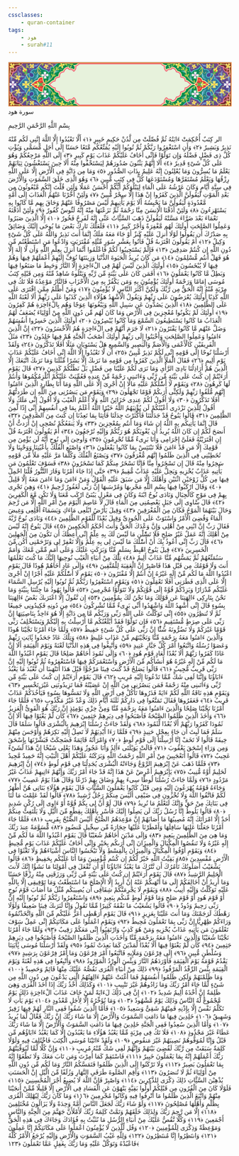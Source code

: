 ```yaml
---
cssclasses:
    - quran-container
tags:
    - هود
    - surah#11
---
```

<div class="quran-container">
<span class="second-border"></span>
<span class="border"></span>
<div class="head-container">
<img src="https://raw.githubusercontent.com/LORDyyyyy/obsidian-the_quran_vault/main/The%20Quran%20Vault/src/webview/surah_head.png" height=100>
<div class="surah-name">
<span class="surah-name-fnt">سورة هود</span>
</div>
</div>
<div class="quran-content">
<div class="name-of-god"> <p> بِسْمِ اللَّهِ الرَّحْمَنِ الرَّحِيمِ </p></div>
<p>
<span class="sign" id="f1">الر كِتَبٌ أُحْكِمَتْ ءَايَتُهُ ثُمَّ فُصِّلَتْ مِن لَّدُنْ حَكِيمٍ خَبِيرٍ <span>﴿</span>١<span>﴾</span></span>
<span class="sign" id="f2">أَلَّا تَعْبُدُوا إِلَّا اللَّهَ إِنَّنِى لَكُم مِّنْهُ نَذِيرٌ وَبَشِيرٌ <span>﴿</span>٢<span>﴾</span></span>
<span class="sign" id="f3">وَأَنِ اسْتَغْفِرُوا رَبَّكُمْ ثُمَّ تُوبُوا إِلَيْهِ يُمَتِّعْكُم مَّتَعًا حَسَنًا إِلَى أَجَلٍ مُّسَمًّى وَيُؤْتِ كُلَّ ذِى فَضْلٍ فَضْلَهُ وَإِن تَوَلَّوْا فَإِنِّى أَخَافُ عَلَيْكُمْ عَذَابَ يَوْمٍ كَبِيرٍ <span>﴿</span>٣<span>﴾</span></span>
<span class="sign" id="f4">إِلَى اللَّهِ مَرْجِعُكُمْ وَهُوَ عَلَى كُلِّ شَىْءٍ قَدِيرٌ <span>﴿</span>٤<span>﴾</span></span>
<span class="sign" id="f5">أَلَا إِنَّهُمْ يَثْنُونَ صُدُورَهُمْ لِيَسْتَخْفُوا مِنْهُ أَلَا حِينَ يَسْتَغْشُونَ ثِيَابَهُمْ يَعْلَمُ مَا يُسِرُّونَ وَمَا يُعْلِنُونَ إِنَّهُ عَلِيمٌ بِذَاتِ الصُّدُورِ <span>﴿</span>٥<span>﴾</span></span>
<span class="sign" id="f6">وَمَا مِن دَابَّةٍ فِى الْأَرْضِ إِلَّا عَلَى اللَّهِ رِزْقُهَا وَيَعْلَمُ مُسْتَقَرَّهَا وَمُسْتَوْدَعَهَا كُلٌّ فِى كِتَبٍ مُّبِينٍ <span>﴿</span>٦<span>﴾</span></span>
<span class="sign" id="f7">وَهُوَ الَّذِى خَلَقَ السَّمَوَتِ وَالْأَرْضَ فِى سِتَّةِ أَيَّامٍ وَكَانَ عَرْشُهُ عَلَى الْمَاءِ لِيَبْلُوَكُمْ أَيُّكُمْ أَحْسَنُ عَمَلًا وَلَئِن قُلْتَ إِنَّكُم مَّبْعُوثُونَ مِن بَعْدِ الْمَوْتِ لَيَقُولَنَّ الَّذِينَ كَفَرُوا إِنْ هَذَا إِلَّا سِحْرٌ مُّبِينٌ <span>﴿</span>٧<span>﴾</span></span>
<span class="sign" id="f8">وَلَئِنْ أَخَّرْنَا عَنْهُمُ الْعَذَابَ إِلَى أُمَّةٍ مَّعْدُودَةٍ لَّيَقُولُنَّ مَا يَحْبِسُهُ أَلَا يَوْمَ يَأْتِيهِمْ لَيْسَ مَصْرُوفًا عَنْهُمْ وَحَاقَ بِهِم مَّا كَانُوا بِهِ يَسْتَهْزِءُونَ <span>﴿</span>٨<span>﴾</span></span>
<span class="sign" id="f9">وَلَئِنْ أَذَقْنَا الْإِنسَنَ مِنَّا رَحْمَةً ثُمَّ نَزَعْنَهَا مِنْهُ إِنَّهُ لَئَُوسٌ كَفُورٌ <span>﴿</span>٩<span>﴾</span></span>
<span class="sign" id="f10">وَلَئِنْ أَذَقْنَهُ نَعْمَاءَ بَعْدَ ضَرَّاءَ مَسَّتْهُ لَيَقُولَنَّ ذَهَبَ السَّئَِّاتُ عَنِّى إِنَّهُ لَفَرِحٌ فَخُورٌ <span>﴿</span>١۰<span>﴾</span></span>
<span class="sign" id="f11">إِلَّا الَّذِينَ صَبَرُوا وَعَمِلُوا الصَّلِحَتِ أُولَئِكَ لَهُم مَّغْفِرَةٌ وَأَجْرٌ كَبِيرٌ <span>﴿</span>١١<span>﴾</span></span>
<span class="sign" id="f12">فَلَعَلَّكَ تَارِكٌ بَعْضَ مَا يُوحَى إِلَيْكَ وَضَائِقٌ بِهِ صَدْرُكَ أَن يَقُولُوا لَوْلَا أُنزِلَ عَلَيْهِ كَنزٌ أَوْ جَاءَ مَعَهُ مَلَكٌ إِنَّمَا أَنتَ نَذِيرٌ وَاللَّهُ عَلَى كُلِّ شَىْءٍ وَكِيلٌ <span>﴿</span>١٢<span>﴾</span></span>
<span class="sign" id="f13">أَمْ يَقُولُونَ افْتَرَىهُ قُلْ فَأْتُوا بِعَشْرِ سُوَرٍ مِّثْلِهِ مُفْتَرَيَتٍ وَادْعُوا مَنِ اسْتَطَعْتُم مِّن دُونِ اللَّهِ إِن كُنتُمْ صَدِقِينَ <span>﴿</span>١٣<span>﴾</span></span>
<span class="sign" id="f14">فَإِلَّمْ يَسْتَجِيبُوا لَكُمْ فَاعْلَمُوا أَنَّمَا أُنزِلَ بِعِلْمِ اللَّهِ وَأَن لَّا إِلَهَ إِلَّا هُوَ فَهَلْ أَنتُم مُّسْلِمُونَ <span>﴿</span>١٤<span>﴾</span></span>
<span class="sign" id="f15">مَن كَانَ يُرِيدُ الْحَيَوةَ الدُّنْيَا وَزِينَتَهَا نُوَفِّ إِلَيْهِمْ أَعْمَلَهُمْ فِيهَا وَهُمْ فِيهَا لَا يُبْخَسُونَ <span>﴿</span>١٥<span>﴾</span></span>
<span class="sign" id="f16">أُولَئِكَ الَّذِينَ لَيْسَ لَهُمْ فِى الْءَاخِرَةِ إِلَّا النَّارُ وَحَبِطَ مَا صَنَعُوا فِيهَا وَبَطِلٌ مَّا كَانُوا يَعْمَلُونَ <span>﴿</span>١٦<span>﴾</span></span>
<span class="sign" id="f17">أَفَمَن كَانَ عَلَى بَيِّنَةٍ مِّن رَّبِّهِ وَيَتْلُوهُ شَاهِدٌ مِّنْهُ وَمِن قَبْلِهِ كِتَبُ مُوسَى إِمَامًا وَرَحْمَةً أُولَئِكَ يُؤْمِنُونَ بِهِ وَمَن يَكْفُرْ بِهِ مِنَ الْأَحْزَابِ فَالنَّارُ مَوْعِدُهُ فَلَا تَكُ فِى مِرْيَةٍ مِّنْهُ إِنَّهُ الْحَقُّ مِن رَّبِّكَ وَلَكِنَّ أَكْثَرَ النَّاسِ لَا يُؤْمِنُونَ <span>﴿</span>١٧<span>﴾</span></span>
<span class="sign" id="f18">وَمَنْ أَظْلَمُ مِمَّنِ افْتَرَى عَلَى اللَّهِ كَذِبًا أُولَئِكَ يُعْرَضُونَ عَلَى رَبِّهِمْ وَيَقُولُ الْأَشْهَدُ هَؤُلَاءِ الَّذِينَ كَذَبُوا عَلَى رَبِّهِمْ أَلَا لَعْنَةُ اللَّهِ عَلَى الظَّلِمِينَ <span>﴿</span>١٨<span>﴾</span></span>
<span class="sign" id="f19">الَّذِينَ يَصُدُّونَ عَن سَبِيلِ اللَّهِ وَيَبْغُونَهَا عِوَجًا وَهُم بِالْءَاخِرَةِ هُمْ كَفِرُونَ <span>﴿</span>١٩<span>﴾</span></span>
<span class="sign" id="f20">أُولَئِكَ لَمْ يَكُونُوا مُعْجِزِينَ فِى الْأَرْضِ وَمَا كَانَ لَهُم مِّن دُونِ اللَّهِ مِنْ أَوْلِيَاءَ يُضَعَفُ لَهُمُ الْعَذَابُ مَا كَانُوا يَسْتَطِيعُونَ السَّمْعَ وَمَا كَانُوا يُبْصِرُونَ <span>﴿</span>٢۰<span>﴾</span></span>
<span class="sign" id="f21">أُولَئِكَ الَّذِينَ خَسِرُوا أَنفُسَهُمْ وَضَلَّ عَنْهُم مَّا كَانُوا يَفْتَرُونَ <span>﴿</span>٢١<span>﴾</span></span>
<span class="sign" id="f22">لَا جَرَمَ أَنَّهُمْ فِى الْءَاخِرَةِ هُمُ الْأَخْسَرُونَ <span>﴿</span>٢٢<span>﴾</span></span>
<span class="sign" id="f23">إِنَّ الَّذِينَ ءَامَنُوا وَعَمِلُوا الصَّلِحَتِ وَأَخْبَتُوا إِلَى رَبِّهِمْ أُولَئِكَ أَصْحَبُ الْجَنَّةِ هُمْ فِيهَا خَلِدُونَ <span>﴿</span>٢٣<span>﴾</span></span>
<span class="sign" id="f24">مَثَلُ الْفَرِيقَيْنِ كَالْأَعْمَى وَالْأَصَمِّ وَالْبَصِيرِ وَالسَّمِيعِ هَلْ يَسْتَوِيَانِ مَثَلًا أَفَلَا تَذَكَّرُونَ <span>﴿</span>٢٤<span>﴾</span></span>
<span class="sign" id="f25">وَلَقَدْ أَرْسَلْنَا نُوحًا إِلَى قَوْمِهِ إِنِّى لَكُمْ نَذِيرٌ مُّبِينٌ <span>﴿</span>٢٥<span>﴾</span></span>
<span class="sign" id="f26">أَن لَّا تَعْبُدُوا إِلَّا اللَّهَ إِنِّى أَخَافُ عَلَيْكُمْ عَذَابَ يَوْمٍ أَلِيمٍ <span>﴿</span>٢٦<span>﴾</span></span>
<span class="sign" id="f27">فَقَالَ الْمَلَأُ الَّذِينَ كَفَرُوا مِن قَوْمِهِ مَا نَرَىكَ إِلَّا بَشَرًا مِّثْلَنَا وَمَا نَرَىكَ اتَّبَعَكَ إِلَّا الَّذِينَ هُمْ أَرَاذِلُنَا بَادِىَ الرَّأْىِ وَمَا نَرَى لَكُمْ عَلَيْنَا مِن فَضْلٍ بَلْ نَظُنُّكُمْ كَذِبِينَ <span>﴿</span>٢٧<span>﴾</span></span>
<span class="sign" id="f28">قَالَ يَقَوْمِ أَرَءَيْتُمْ إِن كُنتُ عَلَى بَيِّنَةٍ مِّن رَّبِّى وَءَاتَىنِى رَحْمَةً مِّنْ عِندِهِ فَعُمِّيَتْ عَلَيْكُمْ أَنُلْزِمُكُمُوهَا وَأَنتُمْ لَهَا كَرِهُونَ <span>﴿</span>٢٨<span>﴾</span></span>
<span class="sign" id="f29">وَيَقَوْمِ لَا أَسَْٔلُكُمْ عَلَيْهِ مَالًا إِنْ أَجْرِىَ إِلَّا عَلَى اللَّهِ وَمَا أَنَا بِطَارِدِ الَّذِينَ ءَامَنُوا إِنَّهُم مُّلَقُوا رَبِّهِمْ وَلَكِنِّى أَرَىكُمْ قَوْمًا تَجْهَلُونَ <span>﴿</span>٢٩<span>﴾</span></span>
<span class="sign" id="f30">وَيَقَوْمِ مَن يَنصُرُنِى مِنَ اللَّهِ إِن طَرَدتُّهُمْ أَفَلَا تَذَكَّرُونَ <span>﴿</span>٣۰<span>﴾</span></span>
<span class="sign" id="f31">وَلَا أَقُولُ لَكُمْ عِندِى خَزَائِنُ اللَّهِ وَلَا أَعْلَمُ الْغَيْبَ وَلَا أَقُولُ إِنِّى مَلَكٌ وَلَا أَقُولُ لِلَّذِينَ تَزْدَرِى أَعْيُنُكُمْ لَن يُؤْتِيَهُمُ اللَّهُ خَيْرًا اللَّهُ أَعْلَمُ بِمَا فِى أَنفُسِهِمْ إِنِّى إِذًا لَّمِنَ الظَّلِمِينَ <span>﴿</span>٣١<span>﴾</span></span>
<span class="sign" id="f32">قَالُوا يَنُوحُ قَدْ جَدَلْتَنَا فَأَكْثَرْتَ جِدَلَنَا فَأْتِنَا بِمَا تَعِدُنَا إِن كُنتَ مِنَ الصَّدِقِينَ <span>﴿</span>٣٢<span>﴾</span></span>
<span class="sign" id="f33">قَالَ إِنَّمَا يَأْتِيكُم بِهِ اللَّهُ إِن شَاءَ وَمَا أَنتُم بِمُعْجِزِينَ <span>﴿</span>٣٣<span>﴾</span></span>
<span class="sign" id="f34">وَلَا يَنفَعُكُمْ نُصْحِى إِنْ أَرَدتُّ أَنْ أَنصَحَ لَكُمْ إِن كَانَ اللَّهُ يُرِيدُ أَن يُغْوِيَكُمْ هُوَ رَبُّكُمْ وَإِلَيْهِ تُرْجَعُونَ <span>﴿</span>٣٤<span>﴾</span></span>
<span class="sign" id="f35">أَمْ يَقُولُونَ افْتَرَىهُ قُلْ إِنِ افْتَرَيْتُهُ فَعَلَىَّ إِجْرَامِى وَأَنَا بَرِىءٌ مِّمَّا تُجْرِمُونَ <span>﴿</span>٣٥<span>﴾</span></span>
<span class="sign" id="f36">وَأُوحِىَ إِلَى نُوحٍ أَنَّهُ لَن يُؤْمِنَ مِن قَوْمِكَ إِلَّا مَن قَدْ ءَامَنَ فَلَا تَبْتَئِسْ بِمَا كَانُوا يَفْعَلُونَ <span>﴿</span>٣٦<span>﴾</span></span>
<span class="sign" id="f37">وَاصْنَعِ الْفُلْكَ بِأَعْيُنِنَا وَوَحْيِنَا وَلَا تُخَطِبْنِى فِى الَّذِينَ ظَلَمُوا إِنَّهُم مُّغْرَقُونَ <span>﴿</span>٣٧<span>﴾</span></span>
<span class="sign" id="f38">وَيَصْنَعُ الْفُلْكَ وَكُلَّمَا مَرَّ عَلَيْهِ مَلَأٌ مِّن قَوْمِهِ سَخِرُوا مِنْهُ قَالَ إِن تَسْخَرُوا مِنَّا فَإِنَّا نَسْخَرُ مِنكُمْ كَمَا تَسْخَرُونَ <span>﴿</span>٣٨<span>﴾</span></span>
<span class="sign" id="f39">فَسَوْفَ تَعْلَمُونَ مَن يَأْتِيهِ عَذَابٌ يُخْزِيهِ وَيَحِلُّ عَلَيْهِ عَذَابٌ مُّقِيمٌ <span>﴿</span>٣٩<span>﴾</span></span>
<span class="sign" id="f40">حَتَّى إِذَا جَاءَ أَمْرُنَا وَفَارَ التَّنُّورُ قُلْنَا احْمِلْ فِيهَا مِن كُلٍّ زَوْجَيْنِ اثْنَيْنِ وَأَهْلَكَ إِلَّا مَن سَبَقَ عَلَيْهِ الْقَوْلُ وَمَنْ ءَامَنَ وَمَا ءَامَنَ مَعَهُ إِلَّا قَلِيلٌ <span>﴿</span>٤۰<span>﴾</span></span>
<span class="sign" id="f41">وَقَالَ ارْكَبُوا فِيهَا بِسْمِ اللَّهِ مَجْرىهَا وَمُرْسَىهَا إِنَّ رَبِّى لَغَفُورٌ رَّحِيمٌ <span>﴿</span>٤١<span>﴾</span></span>
<span class="sign" id="f42">وَهِىَ تَجْرِى بِهِمْ فِى مَوْجٍ كَالْجِبَالِ وَنَادَى نُوحٌ ابْنَهُ وَكَانَ فِى مَعْزِلٍ يَبُنَىَّ ارْكَب مَّعَنَا وَلَا تَكُن مَّعَ الْكَفِرِينَ <span>﴿</span>٤٢<span>﴾</span></span>
<span class="sign" id="f43">قَالَ سََٔاوِى إِلَى جَبَلٍ يَعْصِمُنِى مِنَ الْمَاءِ قَالَ لَا عَاصِمَ الْيَوْمَ مِنْ أَمْرِ اللَّهِ إِلَّا مَن رَّحِمَ وَحَالَ بَيْنَهُمَا الْمَوْجُ فَكَانَ مِنَ الْمُغْرَقِينَ <span>﴿</span>٤٣<span>﴾</span></span>
<span class="sign" id="f44">وَقِيلَ يَأَرْضُ ابْلَعِى مَاءَكِ وَيَسَمَاءُ أَقْلِعِى وَغِيضَ الْمَاءُ وَقُضِىَ الْأَمْرُ وَاسْتَوَتْ عَلَى الْجُودِىِّ وَقِيلَ بُعْدًا لِّلْقَوْمِ الظَّلِمِينَ <span>﴿</span>٤٤<span>﴾</span></span>
<span class="sign" id="f45">وَنَادَى نُوحٌ رَّبَّهُ فَقَالَ رَبِّ إِنَّ ابْنِى مِنْ أَهْلِى وَإِنَّ وَعْدَكَ الْحَقُّ وَأَنتَ أَحْكَمُ الْحَكِمِينَ <span>﴿</span>٤٥<span>﴾</span></span>
<span class="sign" id="f46">قَالَ يَنُوحُ إِنَّهُ لَيْسَ مِنْ أَهْلِكَ إِنَّهُ عَمَلٌ غَيْرُ صَلِحٍ فَلَا تَسَْٔلْنِ مَا لَيْسَ لَكَ بِهِ عِلْمٌ إِنِّى أَعِظُكَ أَن تَكُونَ مِنَ الْجَهِلِينَ <span>﴿</span>٤٦<span>﴾</span></span>
<span class="sign" id="f47">قَالَ رَبِّ إِنِّى أَعُوذُ بِكَ أَنْ أَسَْٔلَكَ مَا لَيْسَ لِى بِهِ عِلْمٌ وَإِلَّا تَغْفِرْ لِى وَتَرْحَمْنِى أَكُن مِّنَ الْخَسِرِينَ <span>﴿</span>٤٧<span>﴾</span></span>
<span class="sign" id="f48">قِيلَ يَنُوحُ اهْبِطْ بِسَلَمٍ مِّنَّا وَبَرَكَتٍ عَلَيْكَ وَعَلَى أُمَمٍ مِّمَّن مَّعَكَ وَأُمَمٌ سَنُمَتِّعُهُمْ ثُمَّ يَمَسُّهُم مِّنَّا عَذَابٌ أَلِيمٌ <span>﴿</span>٤٨<span>﴾</span></span>
<span class="sign" id="f49">تِلْكَ مِنْ أَنبَاءِ الْغَيْبِ نُوحِيهَا إِلَيْكَ مَا كُنتَ تَعْلَمُهَا أَنتَ وَلَا قَوْمُكَ مِن قَبْلِ هَذَا فَاصْبِرْ إِنَّ الْعَقِبَةَ لِلْمُتَّقِينَ <span>﴿</span>٤٩<span>﴾</span></span>
<span class="sign" id="f50">وَإِلَى عَادٍ أَخَاهُمْ هُودًا قَالَ يَقَوْمِ اعْبُدُوا اللَّهَ مَا لَكُم مِّنْ إِلَهٍ غَيْرُهُ إِنْ أَنتُمْ إِلَّا مُفْتَرُونَ <span>﴿</span>٥۰<span>﴾</span></span>
<span class="sign" id="f51">يَقَوْمِ لَا أَسَْٔلُكُمْ عَلَيْهِ أَجْرًا إِنْ أَجْرِىَ إِلَّا عَلَى الَّذِى فَطَرَنِى أَفَلَا تَعْقِلُونَ <span>﴿</span>٥١<span>﴾</span></span>
<span class="sign" id="f52">وَيَقَوْمِ اسْتَغْفِرُوا رَبَّكُمْ ثُمَّ تُوبُوا إِلَيْهِ يُرْسِلِ السَّمَاءَ عَلَيْكُم مِّدْرَارًا وَيَزِدْكُمْ قُوَّةً إِلَى قُوَّتِكُمْ وَلَا تَتَوَلَّوْا مُجْرِمِينَ <span>﴿</span>٥٢<span>﴾</span></span>
<span class="sign" id="f53">قَالُوا يَهُودُ مَا جِئْتَنَا بِبَيِّنَةٍ وَمَا نَحْنُ بِتَارِكِى ءَالِهَتِنَا عَن قَوْلِكَ وَمَا نَحْنُ لَكَ بِمُؤْمِنِينَ <span>﴿</span>٥٣<span>﴾</span></span>
<span class="sign" id="f54">إِن نَّقُولُ إِلَّا اعْتَرَىكَ بَعْضُ ءَالِهَتِنَا بِسُوءٍ قَالَ إِنِّى أُشْهِدُ اللَّهَ وَاشْهَدُوا أَنِّى بَرِىءٌ مِّمَّا تُشْرِكُونَ <span>﴿</span>٥٤<span>﴾</span></span>
<span class="sign" id="f55">مِن دُونِهِ فَكِيدُونِى جَمِيعًا ثُمَّ لَا تُنظِرُونِ <span>﴿</span>٥٥<span>﴾</span></span>
<span class="sign" id="f56">إِنِّى تَوَكَّلْتُ عَلَى اللَّهِ رَبِّى وَرَبِّكُم مَّا مِن دَابَّةٍ إِلَّا هُوَ ءَاخِذٌ بِنَاصِيَتِهَا إِنَّ رَبِّى عَلَى صِرَطٍ مُّسْتَقِيمٍ <span>﴿</span>٥٦<span>﴾</span></span>
<span class="sign" id="f57">فَإِن تَوَلَّوْا فَقَدْ أَبْلَغْتُكُم مَّا أُرْسِلْتُ بِهِ إِلَيْكُمْ وَيَسْتَخْلِفُ رَبِّى قَوْمًا غَيْرَكُمْ وَلَا تَضُرُّونَهُ شَئًْا إِنَّ رَبِّى عَلَى كُلِّ شَىْءٍ حَفِيظٌ <span>﴿</span>٥٧<span>﴾</span></span>
<span class="sign" id="f58">وَلَمَّا جَاءَ أَمْرُنَا نَجَّيْنَا هُودًا وَالَّذِينَ ءَامَنُوا مَعَهُ بِرَحْمَةٍ مِّنَّا وَنَجَّيْنَهُم مِّنْ عَذَابٍ غَلِيظٍ <span>﴿</span>٥٨<span>﴾</span></span>
<span class="sign" id="f59">وَتِلْكَ عَادٌ جَحَدُوا بَِٔايَتِ رَبِّهِمْ وَعَصَوْا رُسُلَهُ وَاتَّبَعُوا أَمْرَ كُلِّ جَبَّارٍ عَنِيدٍ <span>﴿</span>٥٩<span>﴾</span></span>
<span class="sign" id="f60">وَأُتْبِعُوا فِى هَذِهِ الدُّنْيَا لَعْنَةً وَيَوْمَ الْقِيَمَةِ أَلَا إِنَّ عَادًا كَفَرُوا رَبَّهُمْ أَلَا بُعْدًا لِّعَادٍ قَوْمِ هُودٍ <span>﴿</span>٦۰<span>﴾</span></span>
<span class="sign" id="f61">وَإِلَى ثَمُودَ أَخَاهُمْ صَلِحًا قَالَ يَقَوْمِ اعْبُدُوا اللَّهَ مَا لَكُم مِّنْ إِلَهٍ غَيْرُهُ هُوَ أَنشَأَكُم مِّنَ الْأَرْضِ وَاسْتَعْمَرَكُمْ فِيهَا فَاسْتَغْفِرُوهُ ثُمَّ تُوبُوا إِلَيْهِ إِنَّ رَبِّى قَرِيبٌ مُّجِيبٌ <span>﴿</span>٦١<span>﴾</span></span>
<span class="sign" id="f62">قَالُوا يَصَلِحُ قَدْ كُنتَ فِينَا مَرْجُوًّا قَبْلَ هَذَا أَتَنْهَىنَا أَن نَّعْبُدَ مَا يَعْبُدُ ءَابَاؤُنَا وَإِنَّنَا لَفِى شَكٍّ مِّمَّا تَدْعُونَا إِلَيْهِ مُرِيبٍ <span>﴿</span>٦٢<span>﴾</span></span>
<span class="sign" id="f63">قَالَ يَقَوْمِ أَرَءَيْتُمْ إِن كُنتُ عَلَى بَيِّنَةٍ مِّن رَّبِّى وَءَاتَىنِى مِنْهُ رَحْمَةً فَمَن يَنصُرُنِى مِنَ اللَّهِ إِنْ عَصَيْتُهُ فَمَا تَزِيدُونَنِى غَيْرَ تَخْسِيرٍ <span>﴿</span>٦٣<span>﴾</span></span>
<span class="sign" id="f64">وَيَقَوْمِ هَذِهِ نَاقَةُ اللَّهِ لَكُمْ ءَايَةً فَذَرُوهَا تَأْكُلْ فِى أَرْضِ اللَّهِ وَلَا تَمَسُّوهَا بِسُوءٍ فَيَأْخُذَكُمْ عَذَابٌ قَرِيبٌ <span>﴿</span>٦٤<span>﴾</span></span>
<span class="sign" id="f65">فَعَقَرُوهَا فَقَالَ تَمَتَّعُوا فِى دَارِكُمْ ثَلَثَةَ أَيَّامٍ ذَلِكَ وَعْدٌ غَيْرُ مَكْذُوبٍ <span>﴿</span>٦٥<span>﴾</span></span>
<span class="sign" id="f66">فَلَمَّا جَاءَ أَمْرُنَا نَجَّيْنَا صَلِحًا وَالَّذِينَ ءَامَنُوا مَعَهُ بِرَحْمَةٍ مِّنَّا وَمِنْ خِزْىِ يَوْمِئِذٍ إِنَّ رَبَّكَ هُوَ الْقَوِىُّ الْعَزِيزُ <span>﴿</span>٦٦<span>﴾</span></span>
<span class="sign" id="f67">وَأَخَذَ الَّذِينَ ظَلَمُوا الصَّيْحَةُ فَأَصْبَحُوا فِى دِيَرِهِمْ جَثِمِينَ <span>﴿</span>٦٧<span>﴾</span></span>
<span class="sign" id="f68">كَأَن لَّمْ يَغْنَوْا فِيهَا أَلَا إِنَّ ثَمُودَا كَفَرُوا رَبَّهُمْ أَلَا بُعْدًا لِّثَمُودَ <span>﴿</span>٦٨<span>﴾</span></span>
<span class="sign" id="f69">وَلَقَدْ جَاءَتْ رُسُلُنَا إِبْرَهِيمَ بِالْبُشْرَى قَالُوا سَلَمًا قَالَ سَلَمٌ فَمَا لَبِثَ أَن جَاءَ بِعِجْلٍ حَنِيذٍ <span>﴿</span>٦٩<span>﴾</span></span>
<span class="sign" id="f70">فَلَمَّا رَءَا أَيْدِيَهُمْ لَا تَصِلُ إِلَيْهِ نَكِرَهُمْ وَأَوْجَسَ مِنْهُمْ خِيفَةً قَالُوا لَا تَخَفْ إِنَّا أُرْسِلْنَا إِلَى قَوْمِ لُوطٍ <span>﴿</span>٧۰<span>﴾</span></span>
<span class="sign" id="f71">وَامْرَأَتُهُ قَائِمَةٌ فَضَحِكَتْ فَبَشَّرْنَهَا بِإِسْحَقَ وَمِن وَرَاءِ إِسْحَقَ يَعْقُوبَ <span>﴿</span>٧١<span>﴾</span></span>
<span class="sign" id="f72">قَالَتْ يَوَيْلَتَى ءَأَلِدُ وَأَنَا عَجُوزٌ وَهَذَا بَعْلِى شَيْخًا إِنَّ هَذَا لَشَىْءٌ عَجِيبٌ <span>﴿</span>٧٢<span>﴾</span></span>
<span class="sign" id="f73">قَالُوا أَتَعْجَبِينَ مِنْ أَمْرِ اللَّهِ رَحْمَتُ اللَّهِ وَبَرَكَتُهُ عَلَيْكُمْ أَهْلَ الْبَيْتِ إِنَّهُ حَمِيدٌ مَّجِيدٌ <span>﴿</span>٧٣<span>﴾</span></span>
<span class="sign" id="f74">فَلَمَّا ذَهَبَ عَنْ إِبْرَهِيمَ الرَّوْعُ وَجَاءَتْهُ الْبُشْرَى يُجَدِلُنَا فِى قَوْمِ لُوطٍ <span>﴿</span>٧٤<span>﴾</span></span>
<span class="sign" id="f75">إِنَّ إِبْرَهِيمَ لَحَلِيمٌ أَوَّهٌ مُّنِيبٌ <span>﴿</span>٧٥<span>﴾</span></span>
<span class="sign" id="f76">يَإِبْرَهِيمُ أَعْرِضْ عَنْ هَذَا إِنَّهُ قَدْ جَاءَ أَمْرُ رَبِّكَ وَإِنَّهُمْ ءَاتِيهِمْ عَذَابٌ غَيْرُ مَرْدُودٍ <span>﴿</span>٧٦<span>﴾</span></span>
<span class="sign" id="f77">وَلَمَّا جَاءَتْ رُسُلُنَا لُوطًا سِىءَ بِهِمْ وَضَاقَ بِهِمْ ذَرْعًا وَقَالَ هَذَا يَوْمٌ عَصِيبٌ <span>﴿</span>٧٧<span>﴾</span></span>
<span class="sign" id="f78">وَجَاءَهُ قَوْمُهُ يُهْرَعُونَ إِلَيْهِ وَمِن قَبْلُ كَانُوا يَعْمَلُونَ السَّئَِّاتِ قَالَ يَقَوْمِ هَؤُلَاءِ بَنَاتِى هُنَّ أَطْهَرُ لَكُمْ فَاتَّقُوا اللَّهَ وَلَا تُخْزُونِ فِى ضَيْفِى أَلَيْسَ مِنكُمْ رَجُلٌ رَّشِيدٌ <span>﴿</span>٧٨<span>﴾</span></span>
<span class="sign" id="f79">قَالُوا لَقَدْ عَلِمْتَ مَا لَنَا فِى بَنَاتِكَ مِنْ حَقٍّ وَإِنَّكَ لَتَعْلَمُ مَا نُرِيدُ <span>﴿</span>٧٩<span>﴾</span></span>
<span class="sign" id="f80">قَالَ لَوْ أَنَّ لِى بِكُمْ قُوَّةً أَوْ ءَاوِى إِلَى رُكْنٍ شَدِيدٍ <span>﴿</span>٨۰<span>﴾</span></span>
<span class="sign" id="f81">قَالُوا يَلُوطُ إِنَّا رُسُلُ رَبِّكَ لَن يَصِلُوا إِلَيْكَ فَأَسْرِ بِأَهْلِكَ بِقِطْعٍ مِّنَ الَّيْلِ وَلَا يَلْتَفِتْ مِنكُمْ أَحَدٌ إِلَّا امْرَأَتَكَ إِنَّهُ مُصِيبُهَا مَا أَصَابَهُمْ إِنَّ مَوْعِدَهُمُ الصُّبْحُ أَلَيْسَ الصُّبْحُ بِقَرِيبٍ <span>﴿</span>٨١<span>﴾</span></span>
<span class="sign" id="f82">فَلَمَّا جَاءَ أَمْرُنَا جَعَلْنَا عَلِيَهَا سَافِلَهَا وَأَمْطَرْنَا عَلَيْهَا حِجَارَةً مِّن سِجِّيلٍ مَّنضُودٍ <span>﴿</span>٨٢<span>﴾</span></span>
<span class="sign" id="f83">مُّسَوَّمَةً عِندَ رَبِّكَ وَمَا هِىَ مِنَ الظَّلِمِينَ بِبَعِيدٍ <span>﴿</span>٨٣<span>﴾</span></span>
<span class="sign" id="f84">وَإِلَى مَدْيَنَ أَخَاهُمْ شُعَيْبًا قَالَ يَقَوْمِ اعْبُدُوا اللَّهَ مَا لَكُم مِّنْ إِلَهٍ غَيْرُهُ وَلَا تَنقُصُوا الْمِكْيَالَ وَالْمِيزَانَ إِنِّى أَرَىكُم بِخَيْرٍ وَإِنِّى أَخَافُ عَلَيْكُمْ عَذَابَ يَوْمٍ مُّحِيطٍ <span>﴿</span>٨٤<span>﴾</span></span>
<span class="sign" id="f85">وَيَقَوْمِ أَوْفُوا الْمِكْيَالَ وَالْمِيزَانَ بِالْقِسْطِ وَلَا تَبْخَسُوا النَّاسَ أَشْيَاءَهُمْ وَلَا تَعْثَوْا فِى الْأَرْضِ مُفْسِدِينَ <span>﴿</span>٨٥<span>﴾</span></span>
<span class="sign" id="f86">بَقِيَّتُ اللَّهِ خَيْرٌ لَّكُمْ إِن كُنتُم مُّؤْمِنِينَ وَمَا أَنَا عَلَيْكُم بِحَفِيظٍ <span>﴿</span>٨٦<span>﴾</span></span>
<span class="sign" id="f87">قَالُوا يَشُعَيْبُ أَصَلَوتُكَ تَأْمُرُكَ أَن نَّتْرُكَ مَا يَعْبُدُ ءَابَاؤُنَا أَوْ أَن نَّفْعَلَ فِى أَمْوَلِنَا مَا نَشَؤُا إِنَّكَ لَأَنتَ الْحَلِيمُ الرَّشِيدُ <span>﴿</span>٨٧<span>﴾</span></span>
<span class="sign" id="f88">قَالَ يَقَوْمِ أَرَءَيْتُمْ إِن كُنتُ عَلَى بَيِّنَةٍ مِّن رَّبِّى وَرَزَقَنِى مِنْهُ رِزْقًا حَسَنًا وَمَا أُرِيدُ أَنْ أُخَالِفَكُمْ إِلَى مَا أَنْهَىكُمْ عَنْهُ إِنْ أُرِيدُ إِلَّا الْإِصْلَحَ مَا اسْتَطَعْتُ وَمَا تَوْفِيقِى إِلَّا بِاللَّهِ عَلَيْهِ تَوَكَّلْتُ وَإِلَيْهِ أُنِيبُ <span>﴿</span>٨٨<span>﴾</span></span>
<span class="sign" id="f89">وَيَقَوْمِ لَا يَجْرِمَنَّكُمْ شِقَاقِى أَن يُصِيبَكُم مِّثْلُ مَا أَصَابَ قَوْمَ نُوحٍ أَوْ قَوْمَ هُودٍ أَوْ قَوْمَ صَلِحٍ وَمَا قَوْمُ لُوطٍ مِّنكُم بِبَعِيدٍ <span>﴿</span>٨٩<span>﴾</span></span>
<span class="sign" id="f90">وَاسْتَغْفِرُوا رَبَّكُمْ ثُمَّ تُوبُوا إِلَيْهِ إِنَّ رَبِّى رَحِيمٌ وَدُودٌ <span>﴿</span>٩۰<span>﴾</span></span>
<span class="sign" id="f91">قَالُوا يَشُعَيْبُ مَا نَفْقَهُ كَثِيرًا مِّمَّا تَقُولُ وَإِنَّا لَنَرَىكَ فِينَا ضَعِيفًا وَلَوْلَا رَهْطُكَ لَرَجَمْنَكَ وَمَا أَنتَ عَلَيْنَا بِعَزِيزٍ <span>﴿</span>٩١<span>﴾</span></span>
<span class="sign" id="f92">قَالَ يَقَوْمِ أَرَهْطِى أَعَزُّ عَلَيْكُم مِّنَ اللَّهِ وَاتَّخَذْتُمُوهُ وَرَاءَكُمْ ظِهْرِيًّا إِنَّ رَبِّى بِمَا تَعْمَلُونَ مُحِيطٌ <span>﴿</span>٩٢<span>﴾</span></span>
<span class="sign" id="f93">وَيَقَوْمِ اعْمَلُوا عَلَى مَكَانَتِكُمْ إِنِّى عَمِلٌ سَوْفَ تَعْلَمُونَ مَن يَأْتِيهِ عَذَابٌ يُخْزِيهِ وَمَنْ هُوَ كَذِبٌ وَارْتَقِبُوا إِنِّى مَعَكُمْ رَقِيبٌ <span>﴿</span>٩٣<span>﴾</span></span>
<span class="sign" id="f94">وَلَمَّا جَاءَ أَمْرُنَا نَجَّيْنَا شُعَيْبًا وَالَّذِينَ ءَامَنُوا مَعَهُ بِرَحْمَةٍ مِّنَّا وَأَخَذَتِ الَّذِينَ ظَلَمُوا الصَّيْحَةُ فَأَصْبَحُوا فِى دِيَرِهِمْ جَثِمِينَ <span>﴿</span>٩٤<span>﴾</span></span>
<span class="sign" id="f95">كَأَن لَّمْ يَغْنَوْا فِيهَا أَلَا بُعْدًا لِّمَدْيَنَ كَمَا بَعِدَتْ ثَمُودُ <span>﴿</span>٩٥<span>﴾</span></span>
<span class="sign" id="f96">وَلَقَدْ أَرْسَلْنَا مُوسَى بَِٔايَتِنَا وَسُلْطَنٍ مُّبِينٍ <span>﴿</span>٩٦<span>﴾</span></span>
<span class="sign" id="f97">إِلَى فِرْعَوْنَ وَمَلَإِيهِ فَاتَّبَعُوا أَمْرَ فِرْعَوْنَ وَمَا أَمْرُ فِرْعَوْنَ بِرَشِيدٍ <span>﴿</span>٩٧<span>﴾</span></span>
<span class="sign" id="f98">يَقْدُمُ قَوْمَهُ يَوْمَ الْقِيَمَةِ فَأَوْرَدَهُمُ النَّارَ وَبِئْسَ الْوِرْدُ الْمَوْرُودُ <span>﴿</span>٩٨<span>﴾</span></span>
<span class="sign" id="f99">وَأُتْبِعُوا فِى هَذِهِ لَعْنَةً وَيَوْمَ الْقِيَمَةِ بِئْسَ الرِّفْدُ الْمَرْفُودُ <span>﴿</span>٩٩<span>﴾</span></span>
<span class="sign" id="f100">ذَلِكَ مِنْ أَنبَاءِ الْقُرَى نَقُصُّهُ عَلَيْكَ مِنْهَا قَائِمٌ وَحَصِيدٌ <span>﴿</span>١۰۰<span>﴾</span></span>
<span class="sign" id="f101">وَمَا ظَلَمْنَهُمْ وَلَكِن ظَلَمُوا أَنفُسَهُمْ فَمَا أَغْنَتْ عَنْهُمْ ءَالِهَتُهُمُ الَّتِى يَدْعُونَ مِن دُونِ اللَّهِ مِن شَىْءٍ لَّمَّا جَاءَ أَمْرُ رَبِّكَ وَمَا زَادُوهُمْ غَيْرَ تَتْبِيبٍ <span>﴿</span>١۰١<span>﴾</span></span>
<span class="sign" id="f102">وَكَذَلِكَ أَخْذُ رَبِّكَ إِذَا أَخَذَ الْقُرَى وَهِىَ ظَلِمَةٌ إِنَّ أَخْذَهُ أَلِيمٌ شَدِيدٌ <span>﴿</span>١۰٢<span>﴾</span></span>
<span class="sign" id="f103">إِنَّ فِى ذَلِكَ لَءَايَةً لِّمَنْ خَافَ عَذَابَ الْءَاخِرَةِ ذَلِكَ يَوْمٌ مَّجْمُوعٌ لَّهُ النَّاسُ وَذَلِكَ يَوْمٌ مَّشْهُودٌ <span>﴿</span>١۰٣<span>﴾</span></span>
<span class="sign" id="f104">وَمَا نُؤَخِّرُهُ إِلَّا لِأَجَلٍ مَّعْدُودٍ <span>﴿</span>١۰٤<span>﴾</span></span>
<span class="sign" id="f105">يَوْمَ يَأْتِ لَا تَكَلَّمُ نَفْسٌ إِلَّا بِإِذْنِهِ فَمِنْهُمْ شَقِىٌّ وَسَعِيدٌ <span>﴿</span>١۰٥<span>﴾</span></span>
<span class="sign" id="f106">فَأَمَّا الَّذِينَ شَقُوا فَفِى النَّارِ لَهُمْ فِيهَا زَفِيرٌ وَشَهِيقٌ <span>﴿</span>١۰٦<span>﴾</span></span>
<span class="sign" id="f107">خَلِدِينَ فِيهَا مَا دَامَتِ السَّمَوَتُ وَالْأَرْضُ إِلَّا مَا شَاءَ رَبُّكَ إِنَّ رَبَّكَ فَعَّالٌ لِّمَا يُرِيدُ <span>﴿</span>١۰٧<span>﴾</span></span>
<span class="sign" id="f108">وَأَمَّا الَّذِينَ سُعِدُوا فَفِى الْجَنَّةِ خَلِدِينَ فِيهَا مَا دَامَتِ السَّمَوَتُ وَالْأَرْضُ إِلَّا مَا شَاءَ رَبُّكَ عَطَاءً غَيْرَ مَجْذُوذٍ <span>﴿</span>١۰٨<span>﴾</span></span>
<span class="sign" id="f109">فَلَا تَكُ فِى مِرْيَةٍ مِّمَّا يَعْبُدُ هَؤُلَاءِ مَا يَعْبُدُونَ إِلَّا كَمَا يَعْبُدُ ءَابَاؤُهُم مِّن قَبْلُ وَإِنَّا لَمُوَفُّوهُمْ نَصِيبَهُمْ غَيْرَ مَنقُوصٍ <span>﴿</span>١۰٩<span>﴾</span></span>
<span class="sign" id="f110">وَلَقَدْ ءَاتَيْنَا مُوسَى الْكِتَبَ فَاخْتُلِفَ فِيهِ وَلَوْلَا كَلِمَةٌ سَبَقَتْ مِن رَّبِّكَ لَقُضِىَ بَيْنَهُمْ وَإِنَّهُمْ لَفِى شَكٍّ مِّنْهُ مُرِيبٍ <span>﴿</span>١١۰<span>﴾</span></span>
<span class="sign" id="f111">وَإِنَّ كُلًّا لَّمَّا لَيُوَفِّيَنَّهُمْ رَبُّكَ أَعْمَلَهُمْ إِنَّهُ بِمَا يَعْمَلُونَ خَبِيرٌ <span>﴿</span>١١١<span>﴾</span></span>
<span class="sign" id="f112">فَاسْتَقِمْ كَمَا أُمِرْتَ وَمَن تَابَ مَعَكَ وَلَا تَطْغَوْا إِنَّهُ بِمَا تَعْمَلُونَ بَصِيرٌ <span>﴿</span>١١٢<span>﴾</span></span>
<span class="sign" id="f113">وَلَا تَرْكَنُوا إِلَى الَّذِينَ ظَلَمُوا فَتَمَسَّكُمُ النَّارُ وَمَا لَكُم مِّن دُونِ اللَّهِ مِنْ أَوْلِيَاءَ ثُمَّ لَا تُنصَرُونَ <span>﴿</span>١١٣<span>﴾</span></span>
<span class="sign" id="f114">وَأَقِمِ الصَّلَوةَ طَرَفَىِ النَّهَارِ وَزُلَفًا مِّنَ الَّيْلِ إِنَّ الْحَسَنَتِ يُذْهِبْنَ السَّئَِّاتِ ذَلِكَ ذِكْرَى لِلذَّكِرِينَ <span>﴿</span>١١٤<span>﴾</span></span>
<span class="sign" id="f115">وَاصْبِرْ فَإِنَّ اللَّهَ لَا يُضِيعُ أَجْرَ الْمُحْسِنِينَ <span>﴿</span>١١٥<span>﴾</span></span>
<span class="sign" id="f116">فَلَوْلَا كَانَ مِنَ الْقُرُونِ مِن قَبْلِكُمْ أُولُوا بَقِيَّةٍ يَنْهَوْنَ عَنِ الْفَسَادِ فِى الْأَرْضِ إِلَّا قَلِيلًا مِّمَّنْ أَنجَيْنَا مِنْهُمْ وَاتَّبَعَ الَّذِينَ ظَلَمُوا مَا أُتْرِفُوا فِيهِ وَكَانُوا مُجْرِمِينَ <span>﴿</span>١١٦<span>﴾</span></span>
<span class="sign" id="f117">وَمَا كَانَ رَبُّكَ لِيُهْلِكَ الْقُرَى بِظُلْمٍ وَأَهْلُهَا مُصْلِحُونَ <span>﴿</span>١١٧<span>﴾</span></span>
<span class="sign" id="f118">وَلَوْ شَاءَ رَبُّكَ لَجَعَلَ النَّاسَ أُمَّةً وَحِدَةً وَلَا يَزَالُونَ مُخْتَلِفِينَ <span>﴿</span>١١٨<span>﴾</span></span>
<span class="sign" id="f119">إِلَّا مَن رَّحِمَ رَبُّكَ وَلِذَلِكَ خَلَقَهُمْ وَتَمَّتْ كَلِمَةُ رَبِّكَ لَأَمْلَأَنَّ جَهَنَّمَ مِنَ الْجِنَّةِ وَالنَّاسِ أَجْمَعِينَ <span>﴿</span>١١٩<span>﴾</span></span>
<span class="sign" id="f120">وَكُلًّا نَّقُصُّ عَلَيْكَ مِنْ أَنبَاءِ الرُّسُلِ مَا نُثَبِّتُ بِهِ فُؤَادَكَ وَجَاءَكَ فِى هَذِهِ الْحَقُّ وَمَوْعِظَةٌ وَذِكْرَى لِلْمُؤْمِنِينَ <span>﴿</span>١٢۰<span>﴾</span></span>
<span class="sign" id="f121">وَقُل لِّلَّذِينَ لَا يُؤْمِنُونَ اعْمَلُوا عَلَى مَكَانَتِكُمْ إِنَّا عَمِلُونَ <span>﴿</span>١٢١<span>﴾</span></span>
<span class="sign" id="f122">وَانتَظِرُوا إِنَّا مُنتَظِرُونَ <span>﴿</span>١٢٢<span>﴾</span></span>
<span class="sign" id="f123">وَلِلَّهِ غَيْبُ السَّمَوَتِ وَالْأَرْضِ وَإِلَيْهِ يُرْجَعُ الْأَمْرُ كُلُّهُ فَاعْبُدْهُ وَتَوَكَّلْ عَلَيْهِ وَمَا رَبُّكَ بِغَفِلٍ عَمَّا تَعْمَلُونَ <span>﴿</span>١٢٣<span>﴾</span></span>

</p>
</div>
<span class="border" style="margin-top:25px;"></span>
<span class="second-border-bottom"></span>
</div>
